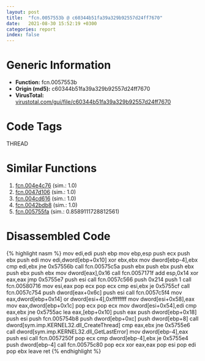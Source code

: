 ```yaml
---
layout: post
title:  "fcn.0057553b @ c60344b51fa39a329b92557d24ff7670"
date:   2021-08-30 15:52:19 +0300
categories: report
index: false
---
```


# Generic Information
- **Function:** fcn.0057553b
- **Origin (md5):** c60344b51fa39a329b92557d24ff7670
- **VirusTotal:** [virustotal.com/gui/file/c60344b51fa39a329b92557d24ff7670][virustotal_ref]

# Code Tags
<span class="tag" id="THREAD">THREAD</span>


# Similar Functions

1. [fcn.004e4c76][similar_1_ref] (sim.: 1.0)
2. [fcn.0047d106][similar_2_ref] (sim.: 1.0)
3. [fcn.004cd616][similar_3_ref] (sim.: 1.0)
4. [fcn.0042bdb8][similar_4_ref] (sim.: 1.0)
5. [fcn.005755fa][similar_5_ref] (sim.: 0.8589111728812561)


# Disassembled Code

{% highlight nasm %}
mov edi,edi
push ebp
mov ebp,esp
push ecx
push ebx
push edi
mov edi,dword[ebp+0x10]
xor ebx,ebx
mov dword[ebp-4],ebx
cmp edi,ebx
jne 0x57556b
call fcn.00575c5a
push ebx
push ebx
push ebx
push ebx
push ebx
mov dword[eax],0x16
call fcn.0057171f
add esp,0x14
xor eax,eax
jmp 0x5755e7
push esi
call fcn.0057c566
push 0x214
push 1
call fcn.00580716
mov esi,eax
pop ecx
pop ecx
cmp esi,ebx
je 0x5755cf
call fcn.0057c754
push dword[eax+0x6c]
push esi
call fcn.0057c5f4
mov eax,dword[ebp+0x14]
or dword[esi+4],0xffffffff
mov dword[esi+0x58],eax
mov eax,dword[ebp+0x1c]
pop ecx
pop ecx
mov dword[esi+0x54],edi
cmp eax,ebx
jne 0x5755ac
lea eax,[ebp+0x10]
push eax
push dword[ebp+0x18]
push esi
push fcn.005754b8
push dword[ebp+0xc]
push dword[ebp+8]
call dword[sym.imp.KERNEL32.dll_CreateThread]
cmp eax,ebx
jne 0x5755e6
call dword[sym.imp.KERNEL32.dll_GetLastError]
mov dword[ebp-4],eax
push esi
call fcn.0057250f
pop ecx
cmp dword[ebp-4],ebx
je 0x5755e4
push dword[ebp-4]
call fcn.00575c80
pop ecx
xor eax,eax
pop esi
pop edi
pop ebx
leave
ret
{% endhighlight %}


[similar_1_ref]: /report/fcn.004e4c76@279a61b1e76da49531f1f16fd1102a2d
[similar_2_ref]: /report/fcn.0047d106@289859175c221b107317af7727d26c17
[similar_3_ref]: /report/fcn.004cd616@be7fba7cc724acf4ae2900d99e0fc9c3
[similar_4_ref]: /report/fcn.0042bdb8@a1c6b07868a0eea8f4ee5a872aa71909
[similar_5_ref]: /report/fcn.005755fa@c60344b51fa39a329b92557d24ff7670
[virustotal_ref]: https://www.virustotal.com/gui/file/c60344b51fa39a329b92557d24ff7670